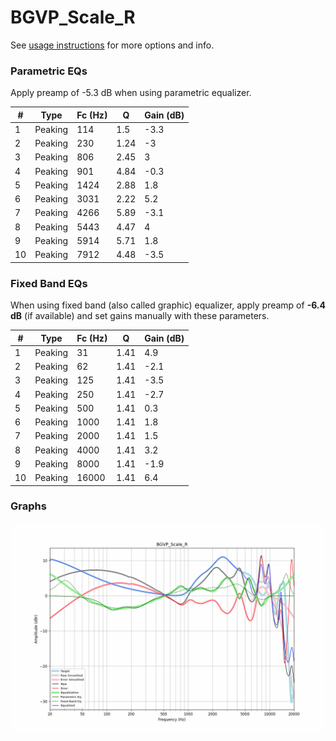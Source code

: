 # BGVP_Scale_R
See [usage instructions](https://github.com/jaakkopasanen/AutoEq#usage) for more options and info.

### Parametric EQs
Apply preamp of -5.3 dB when using parametric equalizer.

|   # | Type    |   Fc (Hz) |    Q |   Gain (dB) |
|-----|---------|-----------|------|-------------|
|   1 | Peaking |       114 | 1.5  |        -3.3 |
|   2 | Peaking |       230 | 1.24 |        -3   |
|   3 | Peaking |       806 | 2.45 |         3   |
|   4 | Peaking |       901 | 4.84 |        -0.3 |
|   5 | Peaking |      1424 | 2.88 |         1.8 |
|   6 | Peaking |      3031 | 2.22 |         5.2 |
|   7 | Peaking |      4266 | 5.89 |        -3.1 |
|   8 | Peaking |      5443 | 4.47 |         4   |
|   9 | Peaking |      5914 | 5.71 |         1.8 |
|  10 | Peaking |      7912 | 4.48 |        -3.5 |

### Fixed Band EQs
When using fixed band (also called graphic) equalizer, apply preamp of **-6.4 dB** (if available) and set gains manually with these parameters.

|   # | Type    |   Fc (Hz) |    Q |   Gain (dB) |
|-----|---------|-----------|------|-------------|
|   1 | Peaking |        31 | 1.41 |         4.9 |
|   2 | Peaking |        62 | 1.41 |        -2.1 |
|   3 | Peaking |       125 | 1.41 |        -3.5 |
|   4 | Peaking |       250 | 1.41 |        -2.7 |
|   5 | Peaking |       500 | 1.41 |         0.3 |
|   6 | Peaking |      1000 | 1.41 |         1.8 |
|   7 | Peaking |      2000 | 1.41 |         1.5 |
|   8 | Peaking |      4000 | 1.41 |         3.2 |
|   9 | Peaking |      8000 | 1.41 |        -1.9 |
|  10 | Peaking |     16000 | 1.41 |         6.4 |

### Graphs
![](./BGVP_Scale_R.png)
